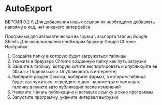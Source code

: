 # AutoExport
ВЕРСИЯ 0.2 \\\\ Для добавления новых ссылок их необходимо добавлять напряму в код, нет никакого интерфейса




Программа для автоматической выгрузки \ экспорта таблиц Google Sheets
Для использования необходим браузер Google Chrome
Настройка:
1) Создайте папку в которую будут загружаться таблицы
2) Укажите в браузере Chrome созданную папку как путь загрузки
3) Зайдите в таблицу, которую хотите экспортировать и опубликуйте ее (Файл > Поделиться > Опубликовать в интернете)
4) Выберите раздел Ссылка, выберите формат, в котором таблица будет выгружаться, перейдите в доп. параметры и поставьте галочку в пункте авто публикации после изменений
5) Нажмите Начать публикацию и вставьте ссылку в окно программы
6) Запустите программу, укажите интервал выгрузки

